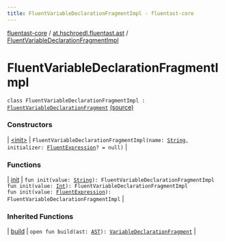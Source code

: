 ```yaml
---
title: FluentVariableDeclarationFragmentImpl - fluentast-core
---
```


[fluentast-core](../../index.html) / [at.hschroedl.fluentast.ast](../index.html) / [FluentVariableDeclarationFragmentImpl](.)

# FluentVariableDeclarationFragmentImpl

`class FluentVariableDeclarationFragmentImpl : `[`FluentVariableDeclarationFragment`](../-fluent-variable-declaration-fragment/index.html) [(source)](http://github.com/hschroedl/fluentast/tree/master/core/at.hschroedl.fluentast/ast/VariableDeclarationFragment.kt#L25)

### Constructors

| [&lt;init&gt;](-init-.html) | `FluentVariableDeclarationFragmentImpl(name: `[`String`](https://kotlinlang.org/api/latest/jvm/stdlib/kotlin/-string/index.html)`, initializer: `[`FluentExpression`](../../at.hschroedl.fluentast.ast.expression/-fluent-expression/index.html)`? = null)` |

### Functions

| [init](init.html) | `fun init(value: `[`String`](https://kotlinlang.org/api/latest/jvm/stdlib/kotlin/-string/index.html)`): FluentVariableDeclarationFragmentImpl`<br>`fun init(value: `[`Int`](https://kotlinlang.org/api/latest/jvm/stdlib/kotlin/-int/index.html)`): FluentVariableDeclarationFragmentImpl`<br>`fun init(value: `[`FluentExpression`](../../at.hschroedl.fluentast.ast.expression/-fluent-expression/index.html)`): FluentVariableDeclarationFragmentImpl` |

### Inherited Functions

| [build](../-fluent-variable-declaration-fragment/build.html) | `open fun build(ast: `[`AST`](https://help.eclipse.org/neon/topic/org.eclipse.jdt.doc.isv/reference/api/org/eclipse/jdt/core/dom/AST.html)`): `[`VariableDeclarationFragment`](https://help.eclipse.org/neon/topic/org.eclipse.jdt.doc.isv/reference/api/org/eclipse/jdt/core/dom/VariableDeclarationFragment.html) |

